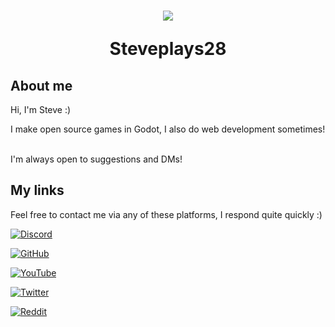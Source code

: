 <h1 align="center">
<img align="center" src="https://user-images.githubusercontent.com/62797992/149201998-bf734072-0ac9-4c5e-9a44-07a18d9c1c41.png">

Steveplays28
</h1>


## About me

Hi, I'm Steve :)

I make open source games in Godot, I also do web development sometimes!

<br/>
I'm always open to suggestions and DMs!


## My links

Feel free to contact me via any of these platforms, I respond quite quickly :)

[![Discord](https://img.shields.io/discord/746681304111906867?label=chat%20on%20Discord%20%7C%20Steve%27s%20underwater%20paradise&style=social&logo=discord)](https://discord.gg/KbWxgGg)

[![GitHub](https://img.shields.io/github/stars/Steveplays28?label=Steveplays28%20%7C%20Stars&style=social)](https://github.com/Steveplays28)

[![YouTube](https://img.shields.io/youtube/channel/subscribers/UC0GP9rATvC5L8yH_NrCaBJw?label=Steveplays%20%7C%20Subscribers&style=social)](https://youtube.com/c/Steveplays28)

[![Twitter](https://img.shields.io/twitter/follow/Steveplays28?label=Steveplays28%20%7C%20Followers&style=social)](https://twitter.com/Steveplays28)

[![Reddit](https://img.shields.io/reddit/user-karma/combined/Steveplays28?label=Steveplays28%20%7C%20Karma&style=social)](https://reddit.com/u/Steveplays28)
